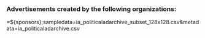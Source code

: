 ### Advertisements created by the following organizations:

=${sponsors};sampledata=ia_politicaladarchive_subset_128x128.csv&metadata=ia_politicaladarchive.csv
